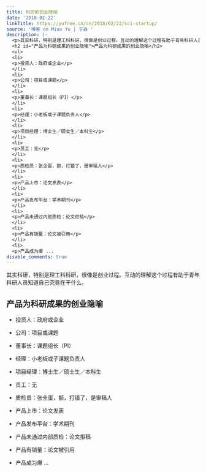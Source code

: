 ```yaml
---
title: 科研的创业隐喻
date: '2018-02-22'
linkTitle: https://yufree.cn/cn/2018/02/22/sci-startup/
source: '博客 on Miao Yu | 于淼 '
description: |-
  <p>其实科研，特别是理工科科研，很像是创业过程。互动的理解这个过程有助于青年科研人员知道自己究竟在干什么。</p>
  <h2 id="产品为科研成果的创业隐喻">产品为科研成果的创业隐喻</h2>
  <ul>
  <li>
  <p>投资人：政府或企业</p>
  </li>
  <li>
  <p>公司：项目或课题</p>
  </li>
  <li>
  <p>董事长：课题组长（PI）</p>
  </li>
  <li>
  <p>经理：小老板或子课题负责人</p>
  </li>
  <li>
  <p>项目经理：博士生／硕士生／本科生</p>
  </li>
  <li>
  <p>员工：无</p>
  </li>
  <li>
  <p>质检员：张全蛋，额，打错了，是审稿人</p>
  </li>
  <li>
  <p>产品上市：论文发表</p>
  </li>
  <li>
  <p>产品发布平台：学术期刊</p>
  </li>
  <li>
  <p>产品未通过内部质检：论文拒稿</p>
  </li>
  <li>
  <p>产品有销量：论文被引用</p>
  </li>
  <li>
  <p>产品成为爆 ...
disable_comments: true
---
```

<p>其实科研，特别是理工科科研，很像是创业过程。互动的理解这个过程有助于青年科研人员知道自己究竟在干什么。</p>
<h2 id="产品为科研成果的创业隐喻">产品为科研成果的创业隐喻</h2>
<ul>
<li>
<p>投资人：政府或企业</p>
</li>
<li>
<p>公司：项目或课题</p>
</li>
<li>
<p>董事长：课题组长（PI）</p>
</li>
<li>
<p>经理：小老板或子课题负责人</p>
</li>
<li>
<p>项目经理：博士生／硕士生／本科生</p>
</li>
<li>
<p>员工：无</p>
</li>
<li>
<p>质检员：张全蛋，额，打错了，是审稿人</p>
</li>
<li>
<p>产品上市：论文发表</p>
</li>
<li>
<p>产品发布平台：学术期刊</p>
</li>
<li>
<p>产品未通过内部质检：论文拒稿</p>
</li>
<li>
<p>产品有销量：论文被引用</p>
</li>
<li>
<p>产品成为爆 ...